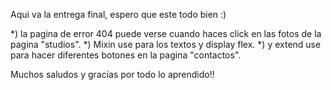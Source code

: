 Aqui va la entrega final, espero que este todo bien :)


*) la pagina de error 404 puede verse cuando haces click en las fotos de la pagina "studios".
*) Mixin use para los textos y display flex.
*) y extend use para hacer diferentes botones en la pagina "contactos".


Muchos saludos y gracias por todo lo aprendido!!
